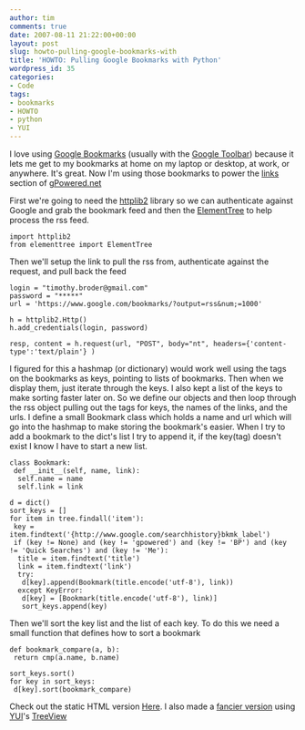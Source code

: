 ```yaml
---
author: tim
comments: true
date: 2007-08-11 21:22:00+00:00
layout: post
slug: howto-pulling-google-bookmarks-with
title: 'HOWTO: Pulling Google Bookmarks with Python'
wordpress_id: 35
categories:
- Code
tags:
- bookmarks
- HOWTO
- python
- YUI
---
```


I love using [Google Bookmarks](http://www.google.com/bookmarks/) (usually with the [Google Toolbar](http://toolbar.google.com)) because it lets me get to my bookmarks at home on my laptop or desktop, at work, or anywhere.  It's great.  Now I'm using those bookmarks to power the [links](http://gpowered.net/g/links/) section of [gPowered.net](http://gpowered.net/g)  

First we're going to need the [httplib2](http://code.google.com/p/httplib2/downloads/list) library so we can authenticate against Google and grab the bookmark feed and then the [ElementTree](http://effbot.org/zone/element-index.htm) to help process the rss feed.    
  


    
    
    import httplib2
    from elementtree import ElementTree
    

  

Then we'll setup the link to pull the rss from, authenticate against the request, and pull back the feed  
  


    
    
    login = "timothy.broder@gmail.com"  
    password = "*****"
    url = 'https://www.google.com/bookmarks/?output=rss&num;=1000'  
      
    h = httplib2.Http()  
    h.add_credentials(login, password)  
     
    resp, content = h.request(url, "POST", body="nt", headers={'content-type':'text/plain'} )
    

  

I figured for this a hashmap (or dictionary) would work well using the tags on the bookmarks as keys, pointing to lists of bookmarks.  Then when we display them, just iterate through the keys.  I also kept a list of the keys to make sorting faster later on.  So we define our objects and then loop through the rss object pulling out the tags for keys, the names of the links, and the urls.  I define a small Bookmark class which holds a name and url which will go into the hashmap to make storing the bookmark's easier.  When I try to add a bookmark to the dict's list I try to append it, if the key(tag) doesn't exist I know I have to start a new list.  
  


    
    
    class Bookmark:
     def __init__(self, name, link):
      self.name = name
      self.link = link
      
    d = dict()
    sort_keys = []
    for item in tree.findall('item'):
     key = item.findtext('{http://www.google.com/searchhistory}bkmk_label')
     if (key != None) and (key != 'gpowered') and (key != 'BP') and (key != 'Quick Searches') and (key != 'Me'):
      title = item.findtext('title')
      link = item.findtext('link')
      try:
       d[key].append(Bookmark(title.encode('utf-8'), link))
      except KeyError:
       d[key] = [Bookmark(title.encode('utf-8'), link)]
       sort_keys.append(key)
    

  

Then we'll sort the key list and the list of each key.  To do this we need a small function that defines how to sort a bookmark  
  


    
    
    def bookmark_compare(a, b):
     return cmp(a.name, b.name)
    
    sort_keys.sort() 
    for key in sort_keys:
     d[key].sort(bookmark_compare)
    

  

Check out the static HTML version [Here](http://gpowered.net/g/links/simple).  I also made a [fancier version](http://gpowered.net/g/links/) using [YUI](http://developer.yahoo.com/yui/)'s [TreeView](http://developer.yahoo.com/yui/treeview/)
